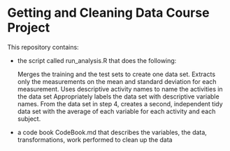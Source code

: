 # Getting and Cleaning Data Course Project
This repository contains:
 - the script called run_analysis.R that does the following:

    Merges the training and the test sets to create one data set.
    Extracts only the measurements on the mean and standard deviation for each measurement.
    Uses descriptive activity names to name the activities in the data set
    Appropriately labels the data set with descriptive variable names.
    From the data set in step 4, creates a second, independent tidy data set with the average of each variable for each activity and each subject.
    
- a code book CodeBook.md that describes the variables, the data, transformations, work performed to clean up the data    
